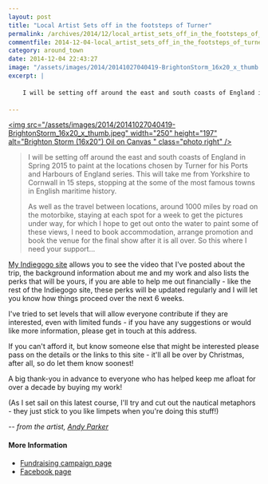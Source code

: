 ```yaml
---
layout: post
title: "Local Artist Sets off in the footsteps of Turner"
permalink: /archives/2014/12/local_artist_sets_off_in_the_footsteps_of_turner.html
commentfile: 2014-12-04-local_artist_sets_off_in_the_footsteps_of_turner
category: around_town
date: 2014-12-04 22:43:27
image: "/assets/images/2014/20141027040419-BrightonStorm_16x20_x_thumb.jpeg"
excerpt: |

    I will be setting off around the east and south coasts of England in Spring 2015  to paint at the locations chosen by Turner for his Ports and Harbours of England series. This will take me from Yorkshire to Cornwall in 15 steps, stopping at the some of the most famous towns in English maritime history.

---
```


<a href="/assets/images/2014/20141027040419-BrightonStorm_16x20_x.jpeg" title="See larger version of - Brighton Storm (16x20) Oil on Canvas "><img src="/assets/images/2014/20141027040419-BrightonStorm_16x20_x_thumb.jpeg" width="250" height="197" alt="Brighton Storm (16x20") Oil on Canvas " class="photo right" /></a>

> I will be setting off around the east and south coasts of England in Spring 2015 to paint at the locations chosen by Turner for his Ports and Harbours of England series. This will take me from Yorkshire to Cornwall in 15 steps, stopping at the some of the most famous towns in English maritime history.
> 
> As well as the travel between locations, around 1000 miles by road on the motorbike, staying at each spot for a week to get the pictures under way, for which I hope to get out onto the water to paint some of these views, I need to book accommodation, arrange promotion and book the venue for the final show after it is all over. So this where I need your support...

[My Indiegogo site](https://www.indiegogo.com/projects/in-the-footsteps-of-turner/x/8942803) allows you to see the video that I've posted about the trip, the background information about me and my work and also lists the perks that will be yours, if you are able to help me out financially - like the rest of the Indiegogo site, these perks will be updated regularly and I will let you know how things proceed over the next 6 weeks.

I've tried to set levels that will allow everyone contribute if they are interested, even with limited funds - if you have any suggestions or would like more information, please get in touch at this address.

If you can't afford it, but know someone else that might be interested please pass on the details or the links to this site - it'll all be over by Christmas, after all, so do let them know soonest!

A big thank-you in advance to everyone who has helped keep me afloat for over a decade by buying my work!

(As I set sail on this latest course, I'll try and cut out the nautical metaphors - they just stick to you like limpets when you're doing this stuff!)

<cite>-- from the artist, [Andy Parker](http://www.andyparker.uk.com/</cite>)

#### More Information

-   [Fundraising campaign page](https://www.indiegogo.com/projects/in-the-footsteps-of-turner/x/8942803)
-   [Facebook page](https://www.facebook.com/turnersfootsteps)
